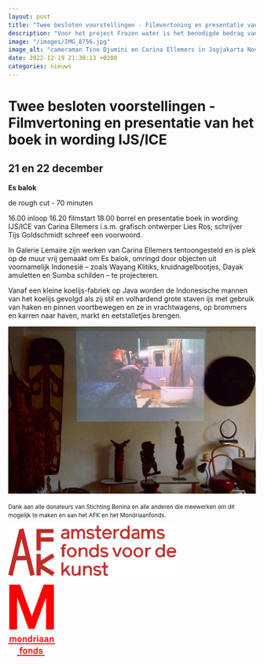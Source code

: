 ```yaml
---
layout: post
title: "Twee besloten voorstellingen - Filmvertoning en presentatie van het boek in wording IJS/ICE"
description: "Voor het project Frozen water is het benodigde bedrag van op 1 februari 2021 verworven."
image: "/images/IMG_8756.jpg"
image_alt: "cameraman Tino Djumini en Carina Ellemers in Jogjakarta November 2018"
date: 2022-12-19 21:30:13 +0200
categories: nieuws
---
```


# Twee besloten voorstellingen - Filmvertoning en presentatie van het boek in wording IJS/ICE
## 21 en 22 december



**Es balok**

de rough cut - 70 minuten

16.00 inloop 16.20 filmstart 18.00 borrel en presentatie boek in wording IJS/ICE van Carina Ellemers i.s.m. grafisch ontwerper Lies Ros; schrijver Tijs Goldschmidt schreef een voorwoord.

In Galerie Lemaire zijn werken van Carina Ellemers tentoongesteld en is plek op de muur vrij gemaakt om Es balok, omringd door objecten uit voornamelijk Indonesië – zoals Wayang Klitiks, kruidnagelbootjes, Dayak amuletten en Sumba schilden – te projecteren.

Vanaf een kleine koelijs-fabriek op Java worden de Indonesische mannen van het koelijs gevolgd als zij stil en volhardend grote staven ijs met gebruik van haken en pinnen voortbewegen en ze in vrachtwagens, op brommers en karren naar haven, markt en eetstalletjes brengen.


<img src="/images/film-presentatie.jpg" alt="Filmvertoning" width="960">

<small>Dank aan alle donateurs van Stichting Benina en alle anderen die meewerken om dit mogelijk te maken en aan het AFK en het Mondriaanfonds.</small>

<div class="flexbox">

[<img width="342" class="donor-logo" alt="Logo Amsterdams Fonds voor de kunst AFK" src="/images/afk-logo.svg">](https://www.amsterdamsfondsvoordekunst.nl/)

[<img width="95" class="donor-logo" alt="Logo Mondriaan Fonds" src="/images/mondriaan-fonds-logo.svg">](https://www.mondriaanfonds.nl/)

</div>
